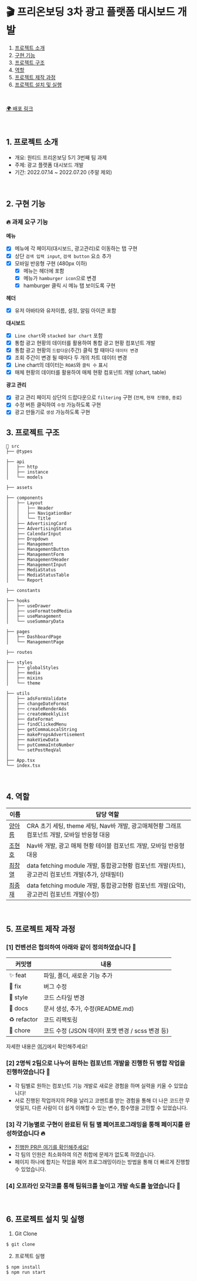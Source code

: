 # 🎬 프리온보딩 3차 광고 플랫폼 대시보드 개발

1. [프로젝트 소개](#1-프로젝트-소개)
2. [구현 기능](#2-구현-기능)
3. [프로젝트 구조](#3-프로젝트-구조)
4. [역할](#4-역할)
5. [프로젝트 제작 과정](#5-프로젝트-제작-과정)
6. [프로젝트 설치 및 실행](#6-프로젝트-설치-및-실행)

<br/>

[🌍 배포 링크](https://github.com/wanted-running-sheep/dashboard)

<br />

## 1. 프로젝트 소개

- 개요: 원티드 프리온보딩 5기 3번째 팀 과제
- 주제: 광고 플랫폼 대시보드 개발
- 기간: 2022.07.14 ~ 2022.07.20 (주말 제외)

<br />

## 2. 구현 기능

### 🔥 과제 요구 기능

**메뉴**

- [x] 메뉴에 각 페이지(대시보드, 광고관리)로 이동하는 탭 구현
- [x] 상단 `검색 입력 input`, `검색 button` 요소 추가
- [x] 모바일 반응형 구현 (480px 이하)
  - [x] 메뉴는 헤더에 포함
  - [x] 메뉴가 `hamburger icon`으로 변경
  - [x] hamburger 클릭 시 메뉴 탭 보이도록 구현

**헤더**

- [x] 유저 아바타와 유저이름, 설정, 알림 아이콘 포함

**대시보드**

- [x] `Line chart`와 `stacked bar chart` 포함
- [x] 통합 광고 현황의 데이터를 활용하여 통합 광고 현황 컴포넌트 개발
- [x] 통합 광고 현황의 `드랍다운`(주간) 클릭 할 때마다 `데이터 변경`
- [x] 조회 주간이 변경 될 때마다 두 개의 차트 데이터 변경
- [x] Line chart의 데이터는 `ROAS`와 `클릭 수` 표시
- [x] 매체 현황의 데이터를 활용하여 매체 현황 컴포넌트 개발 (chart, table)

**광고 관리**

- [x] 광고 관리 페이지 상단의 드랍다운으로 `filtering` 구현 (`전체`, `현재 진행중`, `종료`)
- [x] 수정 버튼 클릭하여 `수정` 가능하도록 구현
- [x] 광고 만들기로 `생성` 가능하도록 구현

## 3. 프로젝트 구조

```
📁 src
├── @types

├── api
│   ├── http
│   ├── instance
│   └── models

├── assets

├── components
│   ├── Layout
│   │   ├── Header
│   │   ├── NavigationBar
│   │   └── Title
│   ├── AdvertisingCard
│   ├── AdvertisingStatus
│   ├── CalendarInput
│   ├── Dropdown
│   ├── Management
│   ├── ManagementButton
│   ├── ManagementForm
│   ├── ManagementHeader
│   ├── ManagementInput
│   ├── MediaStatus
│   ├── MediaStatusTable
│   └── Report

├── constants

├── hooks
│   ├── useDrawer
│   ├── useFormattedMedia
│   ├── useManagement
│   └── useSummaryData

├── pages
│   ├── DashboardPage
│   └── ManagementPage

├── routes

├── styles
│   ├── globalStyles
│   ├── media
│   ├── mixins
│   └── theme

├── utils
│   ├── adsFormValidate
│   ├── changeDateFormat
│   ├── createRenderAds
│   ├── createWeeklyList
│   ├── dateFormat
│   ├── findClickedMenu
│   ├── getCommaLocalString
│   ├── makePropsAdvertisement
│   ├── makeViewData
│   ├── putCommaIntoNumber
│   └── setPostReqVal
│
├── App.tsx
└── index.tsx
```

<br />

## 4. 역할

| 이름                                       | 담당 역할                                                                                           |
| ------------------------------------------ | --------------------------------------------------------------------------------------------------- |
| [ 양아름 ](https://github.com/areumsheep)  | CRA 초기 세팅, theme 세팅, Nav바 개발, 광고매체현황 그래프 컴포넌트 개발, 모바일 반응형 대응        |
| [ 조현호 ](https://github.com/hajun2)      | Nav바 개발, 광고 매체 현황 테이블 컴포넌트 개발, 모바일 반응형 대응                                 |
| [ 최창열 ](https://github.com/pinkdumbbel) | data fetching module 개발, 통합광고현황 컴포넌트 개발(차트), 광고관리 컴포넌트 개발(추가, 상태필터) |
| [ 최중재 ](https://github.com/joong8812)   | data fetching module 개발, 통합광고현황 컴포넌트 개발(요약), 광고관리 컴포넌트 개발(수정)           |

<br />

## 5. 프로젝트 제작 과정

### [1] 컨벤션은 협의하여 아래와 같이 정의하였습니다 🥳

| 커밋명      | 내용                                             |
| ----------- | ------------------------------------------------ |
| ✨ feat     | 파일, 폴더, 새로운 기능 추가                     |
| 🐛 fix      | 버그 수정                                        |
| 💄 style    | 코드 스타일 변경                                 |
| 📝 docs     | 문서 생성, 추가, 수정(README.md)                 |
| ♻️ refactor | 코드 리팩토링                                    |
| 💩 chore    | 코드 수정 (JSON 데이터 포맷 변경 / scss 변경 등) |

자세한 내용은 [여기](https://github.com/wanted-running-sheep/dashboard/issues/1)에서 확인해주세요!

### [2] 2명씩 2팀으로 나누어 원하는 컴포넌트 개발을 진행한 뒤 병합 작업을 진행하였습니다 🏃

- 각 팀별로 원하는 컴포넌트 기능 개발로 새로운 경험을 하며 실력을 키울 수 있었습니다!
- 서로 진행된 작업까지의 PR을 날리고 코멘트를 받는 경험을 통해 더 나은 코드란 무엇일지, 다른 사람이 더 쉽게 이해할 수 있는 변수, 함수명을 고민할 수 있었습니다.

### [3] 각 기능별로 구현이 완료된 뒤 팀 별 페어프로그래밍을 통해 페이지를 완성하였습니다 🔥

- [진행한 PR은 여기를 확인해주세요!](https://github.com/wanted-running-sheep/dashboard/pulls?q=is%3Apr+is%3Aclosed)
- 각 팀의 인원은 최소화하여 의견 취합에 문제가 없도록 하였습니다.
- 페이지 하나에 합치는 작업을 페어 프로그래밍이라는 방법을 통해 더 빠르게 진행할 수 있었습니다.

### [4] 오프라인 모각코를 통해 팀워크를 높이고 개발 속도를 높였습니다 💨

<br/>

## 6. 프로젝트 설치 및 실행

1. Git Clone

```command
$ git clone
```

2. 프로젝트 실행

```command
$ npm install
$ npm run start
```

